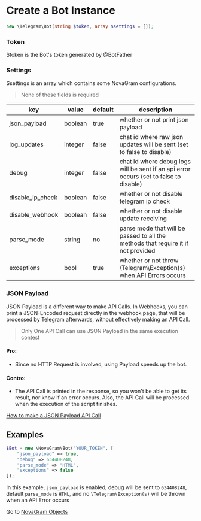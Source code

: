 # Create a Bot Instance

```php
new \Telegram\Bot(string $token, array $settings = []);
```

### Token
$token is the Bot's token generated by @BotFather

### Settings
$settings is an array which contains some NovaGram configurations.
> None of these fields is required

| key              | value   | default | description                                                                            |
|------------------|---------|---------|----------------------------------------------------------------------------------------|
| json_payload     | boolean | true    | whether or not print json payload                                                      |
| log_updates      | integer | false   | chat id where raw json updates will be sent (set to false to disable)                  |
| debug            | integer | false   | chat id where debug logs will be sent if an api error occurs (set to false to disable) |
| disable_ip_check | boolean | false   | whether or not disable telegram ip check                                               |
| disable_webhook  | boolean | false   | whether or not disable update receiving                                                |
| parse_mode       | string  | no      | parse mode that will be passed to all the methods that require it if not provided      |
| exceptions       | bool    | true    | whether or not throw \Telegram\Exception(s) when API Errors occurs                     |

### JSON Payload

JSON Payload is a different way to make API Calls.
In Webhooks, you can print a JSON-Encoded request directly in the webhook page, that will be processed by Telegram afterwards, without effectively making an API Call.
> Only One API Call can use JSON Payload in the same execution contest

#### Pro:
   * Since no HTTP Request is involved, using Payload speeds up the bot.

#### Contro:
   * The API Call is printed in the response, so you won't be able to get its result, nor know if an error occurs. Also, the API Call will be processed when the execution of the script finishes.

[How to make a JSON Payload API Call](requests.md)

## Examples

```php
$Bot = new \NovaGram\Bot("YOUR_TOKEN", [
    "json_payload" => true,
    "debug" => 634408248,
    "parse_mode" => "HTML",
    "exceptions" => false
]);
```

In this example, `json_payload` is enabled, debug will be sent to `634408248`, default `parse_mode` is `HTML`, and no `\Telegram\Exception(s)` will be thrown when an API Error occurs

Go to [NovaGram Objects](objects.md)
